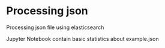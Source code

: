 # Processing json

Processing json file using elasticsearch

Jupyter Notebook contain basic statistics about example.json
